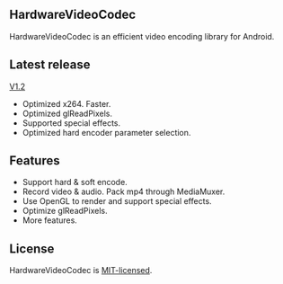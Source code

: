 ## HardwareVideoCodec
HardwareVideoCodec is an efficient video encoding library for Android.

## Latest release
[V1.2](https://github.com/lmylr/HardwareVideoCodec/releases/tag/v1.2)

* Optimized x264. Faster.
* Optimized glReadPixels.
* Supported special effects.
* Optimized hard encoder parameter selection.

## Features
* Support hard & soft encode.
* Record video & audio. Pack mp4 through MediaMuxer.
* Use OpenGL to render and support special effects.
* Optimize glReadPixels.
* More features.

## License
HardwareVideoCodec is [MIT-licensed](https://github.com/lmylr/HardwareVideoCodec/tree/master/LICENSE).